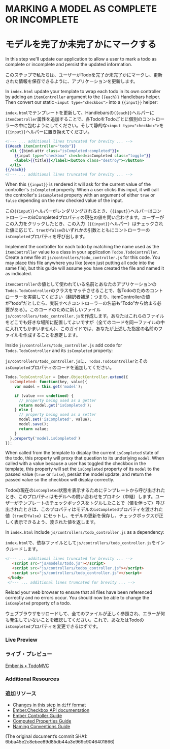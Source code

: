# MARKING A MODEL AS COMPLETE OR INCOMPLETE
# モデルを完了か未完了かにマークする

In this step we'll update our application to allow a user to mark a todo as complete or incomplete and persist the updated information.

このステップで私たちは、ユーザーがTodoを完了か未完了かにマークし、更新された情報を保存できるように、アプリケーションを更新します。

In `index.html` update your template to wrap each todo in its own controller by adding an `itemController` argument to the `{{each}}` Handlebars helper. Then convert our static `<input type="checkbox">` into a `{{input}}` helper:

`index.html`でテンプレートを更新して、Handlebarsの`{{each}}`ヘルパーに`itemController`属性を追加することで、各TodoをTodoごとに個別のコントローラーの中に包むようにしてください。そして静的な`<input type="checkbox">`を`{{input}}`ヘルパーに置き換えてください。

```handlebars
<!--- ... additional lines truncated for brevity ... -->
{{#each itemController="todo"}}
  <li {{bind-attr class="isCompleted:completed"}}>
    {{input type="checkbox" checked=isCompleted class="toggle"}}
    <label>{{title}}</label><button class="destroy"></button>
  </li>
{{/each}}
<!--- ... additional lines truncated for brevity ... -->
```

When this `{{input}}` is rendered it will ask for the current value of the controller's `isCompleted` property. When a user clicks this input, it will call the controller's `isCompleted` property with an argument of either `true` or `false` depending on the new checked value of the input.

この`{{input}}`ヘルパーがレンダリングされるとき、`{{input}}`ヘルパーはコントローラーのisCompletedプロパティの現在の値を問い合わせます。ユーザーがこの入力をクリックしたとき、この入力（`{{input}}`ヘルパー）はチェックされた値に応じて、`true`か`false`のいずれかの引数とともにコントローラーの`isCompleted`プロパティを呼び出します。

Implement the controller for each todo by matching the name used as the `itemController` value to a class in your application `Todos.TodoController`. Create a new file at `js/controllers/todo_controller.js` for this code. You may place this file anywhere you like (even just putting all code into the same file), but this guide will assume you have created the file and named it as indicated.

`itemController`の値として使われている名前とあなたのアプリケーションの`Todos.TodoController`のクラスをマッチさせることで、各Todoのためのコントローラーを実装してください（翻訳者補足：つまり、itemControllerの値が”todo”だとしたら、実装すべきコントローラーの名前も”Todo”から始まる必要がある）。このコードのために新しいファイル`js/controllers/todo_controller.js`を作成します。あなたはこれらのファイルをどこでも好きな場所に配置してよいですが（全てのコードを同一ファイルの中に入れてもかまいません）、このガイドでは、あなたが上述した指定の名前のファイルを作成することを想定します。

Inside `js/controllers/todo_controller.js` add code for `Todos.TodoController` and its `isCompleted` property:

`js/controllers/todo_controller.js`に、`Todos.TodoController`とその`isCompleted`プロパティのコードを追加してください。

```javascript
Todos.TodoController = Ember.ObjectController.extend({
  isCompleted: function(key, value){
    var model = this.get('model');

    if (value === undefined) {
      // property being used as a getter
      return model.get('isCompleted');
    } else {
      // property being used as a setter
      model.set('isCompleted', value);
      model.save();
      return value;
    }
  }.property('model.isCompleted')
});
```

When called from the template to display the current `isCompleted` state of the todo, this property will proxy that question to its underlying `model`. When called with a value because a user has toggled the checkbox in the template, this property will set the `isCompleted` property of its `model` to the passed value (`true` or `false`), persist the model update, and return the passed value so the checkbox will display correctly.

Todoの現在の`isCompleted`状態を表示するためにテンプレートから呼び出されたとき、このプロパティはモデルへの問い合わせをプロキシ（中継）します。ユーザーがテンプレートのチェックボックスをトグルしたことで（値を伴って）呼び出されたときは、このプロパティはモデルの`isCompleted`プロパティを渡された値（`true`か`false`）にセットし、モデルの更新を保存し、チェックボックスが正しく表示できるよう、渡された値を返します。

In `index.html` include `js/controllers/todo_controller.js` as a dependency:

`index.html`で、依存ファイルとして`js/controllers/todo_controller.js`をインクルードします。

```html
<!--- ... additional lines truncated for brevity ... -->
   <script src="js/models/todo.js"></script>
   <script src="js/controllers/todos_controller.js"></script>
   <script src="js/controllers/todo_controller.js"></script>
 </body>
 <!--- ... additional lines truncated for brevity ... -->
```

 Reload your web browser to ensure that all files have been referenced correctly and no errors occur. You should now be able to change the `isCompleted` property of a todo.
 
ウェブブラウザをリロードして、全てのファイルが正しく参照され、エラーが何も発生していないことを確認してください。これで、あなたはTodoの`isCompleted`プロパティを変更できるはずです。

### Live Preview
### ライブ・プレビュー
<a class="jsbin-embed" href="http://jsbin.com/UDoPajA/1/embed?live">Ember.js • TodoMVC</a><script src="http://static.jsbin.com/js/embed.js"></script>

### Additional Resources
### 追加リソース
  * [Changes in this step in `diff` format](https://github.com/emberjs/quickstart-code-sample/commit/8d469c04c237f39a58903a3856409a2592cc18a9)
  * [Ember.Checkbox API documentation](/api/classes/Ember.Checkbox.html)
  * [Ember Controller Guide](/guides/controllers)
  * [Computed Properties Guide](/guides/object-model/computed-properties/)
  * [Naming Conventions Guide](/guides/concepts/naming-conventions)

(The original document’s commit SHA1: 6bba45e2c8ebee89d85db44a3e969c9046401866)